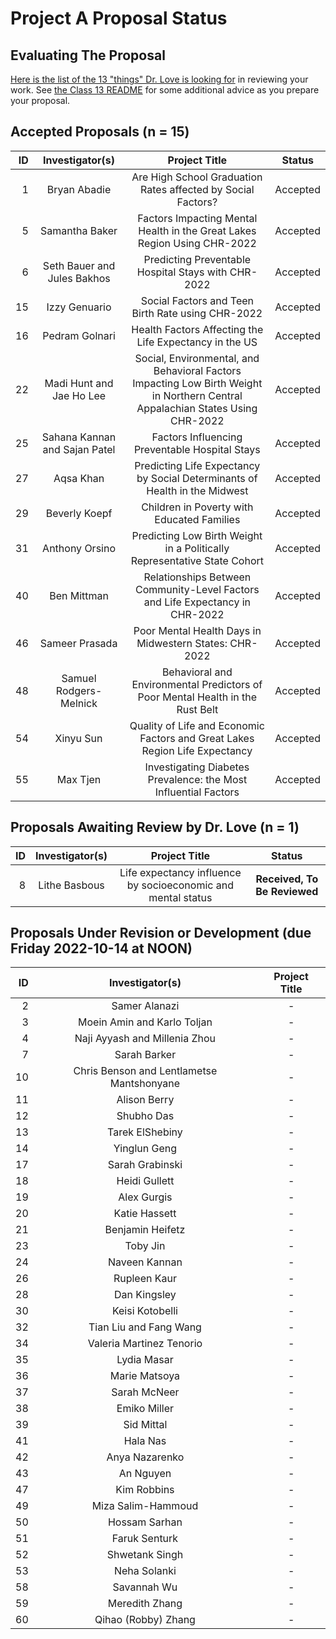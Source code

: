 # Project A Proposal Status

## Evaluating The Proposal

[Here is the list of the 13 "things" Dr. Love is looking for](https://thomaselove.github.io/431-projectA-2022/proposal.html#grading-the-proposal-13-things-were-looking-for) in reviewing your work. See [the Class 13 README](https://github.com/THOMASELOVE/431-classes-2022/blob/main/class13/README.md) for some additional advice as you prepare your proposal.

## Accepted Proposals (n = 15)

| ID | Investigator(s) | Project Title | Status |
| --: | :-------------: | :--------------------------: | :-------: |
| 1 | Bryan Abadie | Are High School Graduation Rates affected by Social Factors? | Accepted
| 5 | Samantha Baker | Factors Impacting Mental Health in the Great Lakes Region Using CHR-2022 | Accepted
| 6 | Seth Bauer and Jules Bakhos	| Predicting Preventable Hospital Stays with CHR-2022 | Accepted
| 15 | Izzy Genuario	| Social Factors and Teen Birth Rate using CHR-2022 | Accepted
| 16 | Pedram Golnari | Health Factors Affecting the Life Expectancy in the US | Accepted
| 22 | Madi Hunt and Jae Ho Lee | Social, Environmental, and Behavioral Factors Impacting Low Birth Weight in Northern Central Appalachian States Using CHR-2022 | Accepted
| 25 | Sahana Kannan and Sajan Patel |	Factors Influencing Preventable Hospital Stays | Accepted
| 27 | Aqsa Khan	| Predicting Life Expectancy by Social Determinants of Health in the Midwest | Accepted
| 29 | Beverly Koepf | Children in Poverty with Educated Families | Accepted
| 31 | Anthony Orsino | Predicting Low Birth Weight in a Politically Representative State Cohort | Accepted
| 40 | Ben Mittman | Relationships Between Community-Level Factors and Life Expectancy in CHR-2022 | Accepted
| 46 | Sameer Prasada |	Poor Mental Health Days in Midwestern States: CHR-2022 | Accepted
| 48 | Samuel Rodgers-Melnick | Behavioral and Environmental Predictors of Poor Mental Health in the Rust Belt | Accepted
| 54 | Xinyu Sun | Quality of Life and Economic Factors and Great Lakes Region Life Expectancy | Accepted
| 55 | Max Tjen | Investigating Diabetes Prevalence: the Most Influential Factors | Accepted

## Proposals Awaiting Review by Dr. Love (n = 1)

| ID | Investigator(s) | Project Title | Status |
| --: | :-------------: | :--------------------------: | :-------: |
| 8 | Lithe Basbous | Life expectancy influence by socioeconomic and mental status | **Received, To Be Reviewed**

## Proposals Under Revision or Development (due Friday 2022-10-14 at NOON)

| ID | Investigator(s) | Project Title 
| --: | :-------------: | :--------------------------: | 
| 2 | Samer Alanazi | - | 
| 3 | Moein Amin and Karlo Toljan | - |
| 4	| Naji Ayyash and Millenia Zhou | - | 
| 7 | Sarah Barker | - | 
| 10 | Chris Benson and Lentlametse Mantshonyane | - | 
| 11 | Alison Berry | - | 
| 12 | Shubho Das | - |
| 13 | Tarek ElShebiny | - |
| 14 | Yinglun Geng | - |
| 17 | Sarah Grabinski | - |
| 18 | Heidi Gullett | - |
| 19 | Alex Gurgis | - | 
| 20 | Katie Hassett | - | 
| 21 | Benjamin Heifetz | - | 
| 23 | Toby Jin | - |
| 24 |	Naveen Kannan | - | 
| 26 | Rupleen Kaur | - |
| 28 | Dan Kingsley | - |
| 30 | Keisi Kotobelli | - |
| 32 | Tian Liu and Fang Wang | - | 
| 34 | Valeria Martinez Tenorio | - | 
| 35 | Lydia Masar | - | 
| 36 | Marie Matsoya | - |
| 37 | Sarah McNeer | - | 
| 38 | Emiko Miller | - |
| 39 | Sid Mittal | - |
| 41 | Hala Nas | - | 
| 42 | Anya Nazarenko | - |
| 43 | An Nguyen | - | 
| 47 | Kim Robbins | - |
| 49 | Miza Salim-Hammoud | - |
| 50 | Hossam Sarhan | - |
| 51 | Faruk Senturk | - | 
| 52 | Shwetank Singh | - | 
| 53 | Neha Solanki | - | 
| 58 | Savannah Wu | - |
| 59 | Meredith Zhang | - | 
| 60 | Qihao (Robby) Zhang | - |

